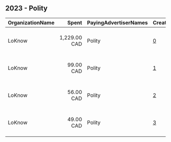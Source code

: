 ## 2023 - Polity 
|OrganizationName|Spent|PayingAdvertiserNames|CreativeUrls|Impressions|Genders|AgeBrackets|CountryCodes|BillingAddresses|CandidateBallotInformation|
|:---|---:|:---|:---|---:|:---|:---|:---|:---|:---|
|LoKnow|1,229.00 CAD|Polity|[0](https://www.snap.com/political-ads/asset/29743b4b520fe6d9e1f446d1f124fd6fb4a1bcf5d813346da658f27697df1655?mediaType=jpg)|278,062||18+|canada|"2000, 10130-103 Street NW,Edmonton,T5J 3N9,CA"|Polity Election Marketplace|
|LoKnow|99.00 CAD|Polity|[1](https://www.snap.com/political-ads/asset/6e0b7dc350d2e58314979eb96126a2b3624dd96698c3fdcbbb3272cb69ade6d8?mediaType=jpg)|19,467||18+|canada|"2000, 10130-103 Street NW,Edmonton,T5J 3N9,CA"|Polity Election Marketplace|
|LoKnow|56.00 CAD|Polity|[2](https://www.snap.com/political-ads/asset/28e9e2427c6770abe8e6af27b306b4d7ffe292c703b37e36a7d800ba5b39880c?mediaType=jpg)|11,863||18+|canada|"2000, 10130-103 Street NW,Edmonton,T5J 3N9,CA"|Polity Election Marketplace|
|LoKnow|49.00 CAD|Polity|[3](https://www.snap.com/political-ads/asset/8ef998de4042f6fa352359bb49a11e072af3947ed1ed570bd0a48f98eb9d3150?mediaType=jpg)|10,267||18+|canada|"2000, 10130-103 Street NW,Edmonton,T5J 3N9,CA"|Polity Election Marketplace|
